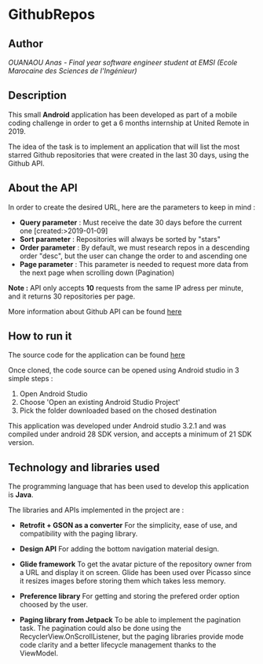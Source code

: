 # GithubRepos

## Author

*OUANAOU Anas - Final year software engineer student at EMSI (Ecole Marocaine des Sciences de l'Ingénieur)*

## Description

This small **Android** application has been developed as part of a mobile coding challenge in order to get a 6 months internship at United Remote in 2019.

The idea of the task is to implement an application that will list the most starred Github repositories that were created in the last 30 days, using the Github API.

## About the API

In order to create the desired URL, here are the parameters to keep in mind :

* **Query parameter** : Must receive the date 30 days before the current one [created:>2019-01-09]
* **Sort parameter**  : Repositories will always be sorted by "stars"
* **Order parameter** : By default, we must research repos in a descending order "desc", but the user can change the order to and ascending one
* **Page parameter**  : This parameter is needed to request more data from the next page when scrolling down (Pagination)

**Note :**  API only accepts **10** requests from the same IP adress per minute, and it returns 30 repositories per page.

More information about Github API can be found [here](https://developer.github.com/v3/search/#search-repositories)

## How to run it

The source code for the application can be found [here](https://github.com/Pinia06/GithubRepos)

Once cloned, the code source can be opened using Android studio in 3 simple steps :
1. Open Android Studio
2. Choose 'Open an existing Android Studio Project'
3. Pick the folder downloaded based on the chosed destination

This application was developed under Android studio 3.2.1 and was compiled under android 28 SDK version, and accepts a minimum of 21 SDK version.

## Technology and libraries used

The programming language that has been used to develop this application is **Java**. 

The libraries and APIs implemented in the project are : 
	
* **Retrofit + GSON as a converter** 
		For the simplicity, ease of use, and compatibility with the paging library.

* **Design API**
		For adding the bottom navigation material design. 

* **Glide framework** 
		To get the avatar picture of the repository owner from a URL and display it on screen.
		Glide has been used over Picasso since it resizes images before storing them which takes less memory.

* **Preference library**
		For getting and storing the prefered order option choosed by the user.

* **Paging library from Jetpack**
		To be able to implement the pagination task.
		The pagination could also be done using the RecyclerView.OnScrollListener, but the paging libraries provide mode code clarity and a better lifecycle management thanks to the ViewModel. 
		